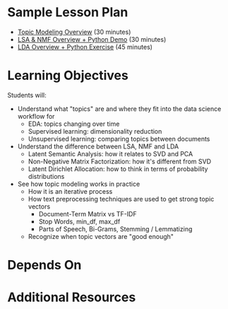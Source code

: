 # Sample Lesson Plan

- [Topic Modeling Overview](Topic_Modeling.pdf) (30 minutes)
- [LSA & NMF Overview + Python Demo](Topic_Modeling_LSA_NMF.ipynb) (30 minutes)
- [LDA Overview + Python Exercise](LDA_Exercise.ipynb) (45 minutes)

# Learning Objectives

Students will:
- Understand what "topics" are and where they fit into the data science workflow for
   - EDA: topics changing over time
   - Supervised learning: dimensionality reduction
   - Unsupervised learning: comparing topics between documents
- Understand the difference between LSA, NMF and LDA
   - Latent Semantic Analysis: how it relates to SVD and PCA
   - Non-Negative Matrix Factorization: how it's different from SVD
   - Latent Dirichlet Allocation: how to think in terms of probability distributions
- See how topic modeling works in practice
   - How it is an iterative process
   - How text preprocessing techniques are used to get strong topic vectors
      - Document-Term Matrix vs TF-IDF
      - Stop Words, min_df, max_df
      - Parts of Speech, Bi-Grams, Stemming / Lemmatizing
   - Recognize when topic vectors are "good enough"

# Depends On

# Additional Resources